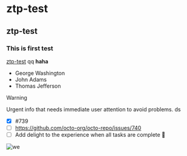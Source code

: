 # ztp-test
## ztp-test
### This is first test

[ztp-test](https://www.baidu.com)
qq
**haha**

- George Washington
- John Adams
- Thomas Jefferson

> [!WARNING]
> Urgent info that needs immediate user attention to avoid problems.
> ds

- [x] #739
- [ ] https://github.com/octo-org/octo-repo/issues/740
- [ ] Add delight to the experience when all tasks are complete :tada:

![we](https://myoctocat.com/assets/images/base-octocat.svg)
